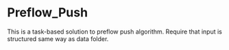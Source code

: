 # Preflow_Push
This is a task-based solution to preflow push algorithm. 
Require that input is structured same way as data folder.
